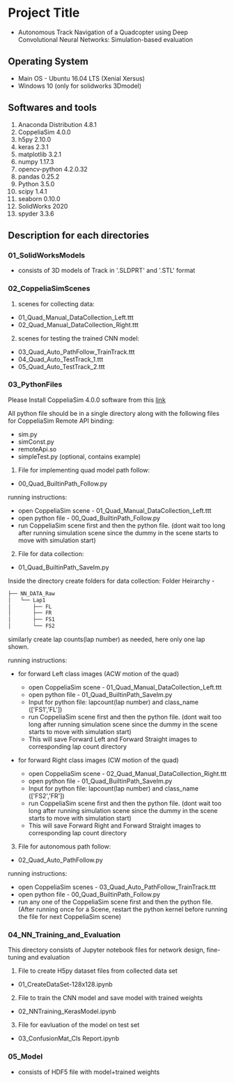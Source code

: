 # Project Title

* Autonomous Track Navigation of a Quadcopter using Deep Convolutional Neural Networks: Simulation-based evaluation 

## Operating System

* Main OS - Ubuntu 16.04 LTS (Xenial Xersus)
* Windows 10 (only for solidworks 3Dmodel)

## Softwares and tools

01. Anaconda Distribution 4.8.1
02. CoppeliaSim 4.0.0 
03. h5py 2.10.0
04. keras 2.3.1
05. matplotlib 3.2.1
06. numpy 1.17.3
07. opencv-python 4.2.0.32 
08. pandas 0.25.2
09. Python 3.5.0
10. scipy 1.4.1
11. seaborn 0.10.0
12. SolidWorks 2020
13. spyder 3.3.6

## Description for each directories

### 01_SolidWorksModels

  * consists of 3D models of Track in '.SLDPRT' and '.STL' format

### 02_CoppeliaSimScenes

1. scenes for collecting data:

  - 01_Quad_Manual_DataCollection_Left.ttt
  - 02_Quad_Manual_DataCollection_Right.ttt

2. scenes for testing the trained CNN model:

  - 03_Quad_Auto_PathFollow_TrainTrack.ttt
  - 04_Quad_Auto_TestTrack_1.ttt
  - 05_Quad_Auto_TestTrack_2.ttt

### 03_PythonFiles

Please Install CoppeliaSim 4.0.0 software from this [link](https://www.coppeliarobotics.com/downloads)

All python file should be in a single directory along with the following files for CoppeliaSim Remote API binding:
* sim.py
* simConst.py
* remoteApi.so
* simpleTest.py (optional, contains example)


1. File for implementing quad model path follow:

  - 00_Quad_BuiltinPath_Follow.py

running instructions:

* open CoppeliaSim scene - 01_Quad_Manual_DataCollection_Left.ttt
* open python file - 00_Quad_BuiltinPath_Follow.py
* run CoppeliaSim scene first and then the python file.
(dont wait too long after running simulation scene since the dummy in the scene starts to move with simulation start)

2. File for data collection:

  - 01_Quad_BuiltinPath_SaveIm.py

Inside the directory create folders for data collection:
Folder Heirarchy -

```bash
├── NN_DATA_Raw
│   └── Lap1
│       ├── FL
│       ├── FR
│       ├── FS1
│       └── FS2
```
similarly create lap counts(lap number) as needed, here only one lap shown. 

running instructions:

* for forward Left class images (ACW motion of the quad)
  - open CoppeliaSim scene - 01_Quad_Manual_DataCollection_Left.ttt
  - open python file - 01_Quad_BuiltinPath_SaveIm.py
  - Input for python file: lapcount(lap number) and class_name (['FS1','FL'])
  - run CoppeliaSim scene first and then the python file. (dont wait too long after running simulation scene since the dummy in the scene starts to move with simulation start)
  - This will save Forward Left and Forward Straight images to corresponding lap count directory

* for forward Right class images (CW motion of the quad)
  - open CoppeliaSim scene - 02_Quad_Manual_DataCollection_Right.ttt
  - open python file - 01_Quad_BuiltinPath_SaveIm.py
  - Input for python file: lapcount(lap number) and class_name (['FS2','FR'])
  - run CoppeliaSim scene first and then the python file. (dont wait too long after running simulation scene since the dummy in the scene starts to move with simulation start)
  - This will save Forward Right and Forward Straight images to corresponding lap count directory
  
3. File for autonomous path follow:

  - 02_Quad_Auto_PathFollow.py

running instructions:

* open CoppeliaSim scenes - 03_Quad_Auto_PathFollow_TrainTrack.ttt
* open python file - 00_Quad_BuiltinPath_Follow.py
* run any one of the CoppeliaSim scene first and then the python file. (After running once for a Scene, restart the python kernel before running the file for next CoppeliaSim scene)

### 04_NN_Training_and_Evaluation

This directory consists of Jupyter notebook files for network design, fine-tuning and evaluation

1. File to create H5py dataset files from collected data set

  - 01_CreateDataSet-128x128.ipynb

2. File to train the CNN model and save model with trained weights

  - 02_NNTraining_KerasModel.ipynb

3. File for eavluation of the model on test set

  - 03_ConfusionMat_Cls Report.ipynb
  
### 05_Model

* consists of HDF5 file with model+trained weights
